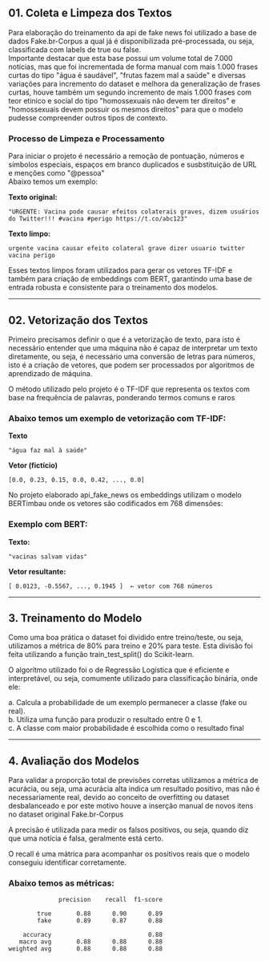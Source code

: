 ## 01. Coleta e Limpeza dos Textos

Para elaboração do treinamento da api de fake news foi utilizado a base de dados Fake.br-Corpus a qual já é disponibilizada pré-processada, ou seja, classificada com labels de true ou false.  
Importante destacar que esta base possui um volume total de 7.000 notícias, mas que foi incrementada de forma manual com mais 1.000 frases curtas do tipo "água é saudável", "frutas fazem mal a saúde" e diversas variações para incremento do dataset e melhora da generalização de frases curtas, houve também um segundo incremento de mais 1.000 frases com teor etinico e social do tipo "homossexuais não devem ter direitos" e "homossexuais devem possuir os mesmos direitos" para que o modelo pudesse compreender outros tipos de contexto.

### Processo de Limpeza e Processamento

Para iniciar o projeto é necessário a remoção de pontuação, números e símbolos especiais, espaços em branco duplicados e susbstituição de URL e menções como "@pessoa"  
Abaixo temos um exemplo:

**Texto original:**
```
"URGENTE: Vacina pode causar efeitos colaterais graves, dizem usuários do Twitter!!! #vacina #perigo https://t.co/abc123"
```

**Texto limpo:**
```
urgente vacina causar efeito colateral grave dizer usuario twitter vacina perigo
```

Esses textos limpos foram utilizados para gerar os vetores TF-IDF e também para criação de embeddings com BERT, garantindo uma base de entrada robusta e consistente para o treinamento dos modelos.

---

## 02. Vetorização dos Textos

Primeiro precisamos definir o que é a vetorização de texto, para isto é necessário entender que uma máquina não é capaz de interpretar um texto diretamente, ou seja, é necessário uma conversão de letras para números, isto é a criação de vetores, que podem ser processados por algoritmos de aprendizado de máquina.

O método utilizado pelo projeto é o TF-IDF que representa os textos com base na frequência de palavras, ponderando termos comuns e raros

### Abaixo temos um exemplo de vetorização com TF-IDF:

**Texto**
```
"água faz mal à saúde"
```

**Vetor (fictício)**
```
[0.0, 0.23, 0.15, 0.0, 0.42, ..., 0.0]
```

No projeto elaborado api_fake_news os embeddings utilizam o modelo BERTimbau onde os vetores são codificados em 768 dimensões:

### Exemplo com BERT:

**Texto:**
```
"vacinas salvam vidas"
```

**Vetor resultante:**
```
[ 0.0123, -0.5567, ..., 0.1945 ]  ← vetor com 768 números
```

---

## 3. Treinamento do Modelo

Como uma boa prática o dataset foi dividido entre treino/teste, ou seja, utilizamos a métrica de 80% para treino e 20% para teste. Esta divisão foi feita utilizando a função train_test_split() do Scikit-learn.

O algorítmo utilizado foi o de Regressão Logística que é eficiente e interpretável, ou seja, comumente utilizado para classificação binária, onde ele:

a. Calcula a probabilidade de um exemplo permanecer a classe (fake ou real).  
b. Utiliza uma função para produzir o resultado entre 0 e 1.  
c. A classe com maior probabilidade é escolhida como o resultado final  

---

## 4. Avaliação dos Modelos

Para validar a proporção total de previsões corretas utilizamos a métrica de acurácia, ou seja, uma acurácia alta indica um resultado positivo, mas não é necessariamente real, devido ao conceito de overfitting ou dataset desbalanceado e por este motivo houve a inserção manual de novos itens no dataset original Fake.br-Corpus

A precisão é utilizada para medir os falsos positivos, ou seja, quando diz que uma notícia é falsa, geralmente está certo.

O recall é uma mátrica para acompanhar os positivos reais que o modelo conseguiu identificar corretamente.

### Abaixo temos as métricas:

```
              precision    recall  f1-score   

        true       0.88      0.90      0.89       
        fake       0.89      0.87      0.88       

    accuracy                           0.88       
   macro avg       0.88      0.88      0.88       
weighted avg       0.88      0.88      0.88       
```
